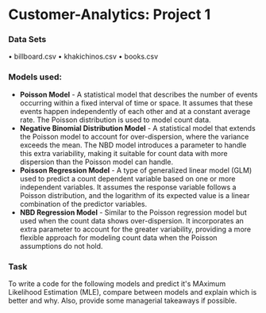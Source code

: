 # Customer-Analytics: Project 1

### Data Sets
• billboard.csv
• khakichinos.csv 
• books.csv

### Models used:
* **Poisson Model** - A statistical model that describes the number of events occurring within a fixed interval of time or space. It assumes that these events happen independently of each other and at a constant average rate. The Poisson distribution is used to model count data.
* **Negative Binomial Distribution Model** - A statistical model that extends the Poisson model to account for over-dispersion, where the variance exceeds the mean. The NBD model introduces a parameter to handle this extra variability, making it suitable for count data with more dispersion than the Poisson model can handle.
* **Poisson Regression Model** - A type of generalized linear model (GLM) used to predict a count dependent variable based on one or more independent variables. It assumes the response variable follows a Poisson distribution, and the logarithm of its expected value is a linear combination of the predictor variables.
* **NBD Regression Model** - Similar to the Poisson regression model but used when the count data shows over-dispersion. It incorporates an extra parameter to account for the greater variability, providing a more flexible approach for modeling count data when the Poisson assumptions do not hold.

### Task
To write a code for the following models and predict it's MAximum Likelihood Estimation (MLE), compare between models and explain which is better and why. Also, provide some managerial takeaways if possible.
